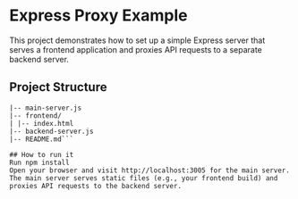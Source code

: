 # Express Proxy Example

This project demonstrates how to set up a simple Express server that serves a frontend application and proxies API requests to a separate backend server.

## Project Structure

```project-root/
|-- main-server.js
|-- frontend/
| |-- index.html
|-- backend-server.js
|-- README.md```

## How to run it
Run npm install
Open your browser and visit http://localhost:3005 for the main server.
The main server serves static files (e.g., your frontend build) and proxies API requests to the backend server.
